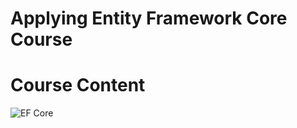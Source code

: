 # Applying Entity Framework Core Course
# Course Content
![EF Core](https://user-images.githubusercontent.com/71642642/211355584-df4298a4-1044-4f33-9e4d-11a5e5096e7f.png)
